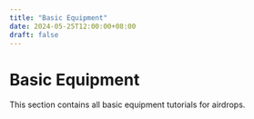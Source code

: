 ```yaml
---
title: "Basic Equipment"
date: 2024-05-25T12:00:00+08:00
draft: false
---
```


# Basic Equipment

This section contains all basic equipment tutorials for airdrops. 